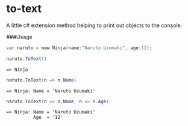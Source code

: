 to-text
=======

A little c# extension method helping to print out objects to the console.

###Usage

```c#
var naruto = new Ninja(name:"Naruto Uzumaki", age:12);
```

```c#
naruto.ToText()   
```
```=> Ninja```


```c#
naruto.ToText(n => n.Name)
```
```
=> Ninja: Name = 'Naruto Uzumaki'
```

```c#
naruto.ToText(n => n.Name, n => n.Age)
```
```
=> Ninja: Name = 'Naruto Uzumaki'
          Age  = '12'
```
